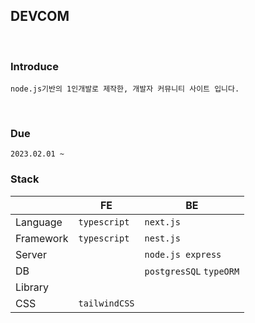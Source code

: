 ## DEVCOM

<br/>

### Introduce

    node.js기반의 1인개발로 제작한, 개발자 커뮤니티 사이트 입니다.

<br/>

### Due

    2023.02.01 ~

### Stack

|           | FE            | BE                      |
| --------- | ------------- | ----------------------- |
| Language  | `typescript`  | `next.js`               |
| Framework | `typescript`  | `nest.js`               |
| Server    |               | `node.js express`       |
| DB        |               | `postgresSQL` `typeORM` |
| Library   |               |                         |
| CSS       | `tailwindCSS` |                         |
